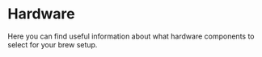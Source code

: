 # Hardware

Here you can find useful information about what hardware components to select for your brew setup.
